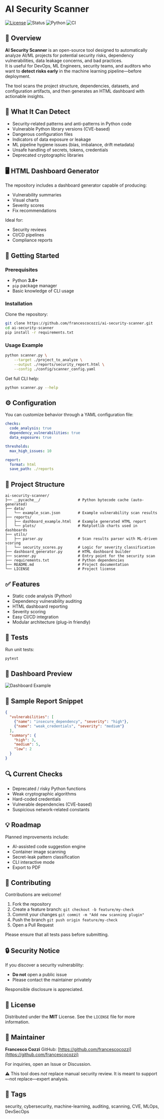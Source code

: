 # AI Security Scanner

[![License](https://img.shields.io/badge/License-MIT-blue.svg)](LICENSE)
![Status](https://img.shields.io/badge/status-active-success.svg)
![Python](https://img.shields.io/badge/python-3.8%2B-blue.svg)
![CI](https://github.com/francescocozzi/ai-security-scanner/actions/workflows/ci.yml/badge.svg)

## 🔐 Overview

**AI Security Scanner** is an open-source tool designed to automatically analyze AI/ML projects for potential security risks, dependency vulnerabilities, data leakage concerns, and bad practices.  
It is useful for DevOps, ML Engineers, security teams, and auditors who want to **detect risks early** in the machine learning pipeline—before deployment.

The tool scans the project structure, dependencies, datasets, and configuration artifacts, and then generates an HTML dashboard with actionable insights.

## 🧠 What It Can Detect

- Security-related patterns and anti-patterns in Python code
- Vulnerable Python library versions (CVE-based)
- Dangerous configuration files
- Indicators of data exposure or leakage
- ML pipeline hygiene issues (bias, imbalance, drift metadata)
- Unsafe handling of secrets, tokens, credentials
- Deprecated cryptographic libraries

## 🖥️ HTML Dashboard Generator

The repository includes a dashboard generator capable of producing:

- Vulnerability summaries
- Visual charts
- Severity scores
- Fix recommendations

Ideal for:

- Security reviews
- CI/CD pipelines
- Compliance reports

## 🚀 Getting Started

### Prerequisites

- Python **3.8+**
- `pip` package manager
- Basic knowledge of CLI usage

### Installation

Clone the repository:

```bash
git clone https://github.com/francescocozzi/ai-security-scanner.git
cd ai-security-scanner
pip install -r requirements.txt
````

### Usage Example

```bash
python scanner.py \
    --target ./project_to_analyze \
    --output ./reports/security_report.html \
    --config ./config/scanner_config.yaml
```

Get full CLI help:

```bash
python scanner.py --help
```

## ⚙️ Configuration

You can customize behavior through a YAML configuration file:

```yaml
checks:
  code_analysis: true
  dependency_vulnerabilities: true
  data_exposure: true

thresholds:
  max_high_issues: 10

report:
  format: html
  save_path: ./reports
```

## 📂 Project Structure

```
ai-security-scanner/
├── __pycache__/                 # Python bytecode cache (auto-generated)
├── data/
│   └── example_scan.json        # Example vulnerability scan results
├── reports/
│   ├── dashboard_example.html   # Example generated HTML report
│   └── plots/                   # Matplotlib charts used in dashboards
├── utils/
│   ├── parser.py                # Scan results parser with ML-driven scoring
│   └── security_scores.py       # Logic for severity classification
├── dashboard_generator.py       # HTML dashboard builder
├── scanner.py                   # Entry point for the security scan
├── requirements.txt             # Python dependencies
├── README.md                    # Project documentation
└── LICENSE                      # Project license
```

## ✅ Features

* Static code analysis (Python)
* Dependency vulnerability auditing
* HTML dashboard reporting
* Severity scoring
* Easy CI/CD integration
* Modular architecture (plug-in friendly)

## 🧪 Tests

Run unit tests:

```bash
pytest
```

## 📸 Dashboard Preview

![Dashboard Example](./docs/dashboard_preview.png)


## 📝 Sample Report Snippet

```json
{
  "vulnerabilities": [
    {"name": "insecure_dependency", "severity": "high"},
    {"name": "weak_credentials", "severity": "medium"}
  ],
  "summary": {
    "high": 3,
    "medium": 5,
    "low": 2
  }
}
```

## 🔍 Current Checks

- Deprecated / risky Python functions
- Weak cryptographic algorithms
- Hard-coded credentials
- Vulnerable dependencies (CVE-based)
- Suspicious network-related constants


## 💡 Roadmap

Planned improvements include:

* AI-assisted code suggestion engine
* Container image scanning
* Secret-leak pattern classification
* CLI interactive mode
* Export to PDF

## 🤝 Contributing

Contributions are welcome!

1. Fork the repository
2. Create a feature branch:
   `git checkout -b feature/my-check`
3. Commit your changes
   `git commit -m "Add new scanning plugin"`
4. Push the branch
   `git push origin feature/my-check`
5. Open a Pull Request

Please ensure that all tests pass before submitting.

## 🔒 Security Notice

If you discover a security vulnerability:

* **Do not** open a public issue
* Please contact the maintainer privately

Responsible disclosure is appreciated.

## 📄 License

Distributed under the **MIT** License.
See the `LICENSE` file for more information.

## 👤 Maintainer

**Francesco Cozzi**
GitHub: [https://github.com/francescocozzi](https://github.com/francescocozzi)

For inquiries, open an Issue or Discussion.

⚠️ This tool does *not* replace manual security review.
It is meant to support—not replace—expert analysis.

## 🔖 Tags

security, cybersecurity, machine-learning, auditing, scanning, CVE, MLOps, DevSecOps

